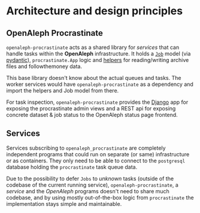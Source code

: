 # Architecture and design principles

## OpenAleph Procrastinate

`openaleph-procrastinate` acts as a shared library for _services_ that can handle tasks within the **OpenAleph** infrastructure. It holds a [`Job`](./reference/model.md) model (via [pydantic](https://docs.pydantic.dev/)), `procrastinate.App` logic and [helpers](./reference/helpers.md) for reading/writing archive files and followthemoney data.

This base library doesn't know about the actual queues and tasks. The worker services would have `openaleph-procrastinate` as a dependency and import the helpers and Job model from there.

For task inspection, `openaleph-procrastinate` provides the [Django](https://www.djangoproject.com/) app for exposing the procrastinate admin views and a REST api for exposing concrete dataset & job status to the OpenAleph status page frontend.

## Services

Services subscribing to `openaleph_procrastinate` are completely independent programs that could run on separate (or same) infrastructure or as containers. They only need to be able to connect to the `postgresql` database holding the `procrastinate` task queue data.

Due to the possibility to defer `Jobs` to _unknown_ tasks (outside of the codebase of the current running service), `openaleph-procrastinate`, a _service_ and the _OpenAleph_ programs doesn't need to share much codebase, and by using mostly out-of-the-box logic from `procrastinate` the implementation stays simple and maintainable.
